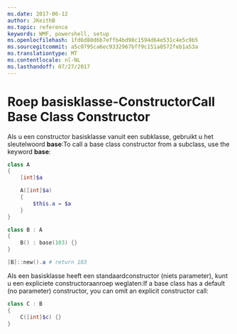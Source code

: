 ```yaml
---
ms.date: 2017-06-12
author: JKeithB
ms.topic: reference
keywords: WMF, powershell, setup
ms.openlocfilehash: 1fd6d80d6b7effb4bd98c1594d64e531c4e5c9b5
ms.sourcegitcommit: a5c0795ca6ec9332967bff9c151a8572feb1a53a
ms.translationtype: MT
ms.contentlocale: nl-NL
ms.lasthandoff: 07/27/2017
---
```

# <a name="call-base-class-constructor"></a><span data-ttu-id="f1d83-102">Roep basisklasse-Constructor</span><span class="sxs-lookup"><span data-stu-id="f1d83-102">Call Base Class Constructor</span></span>

<span data-ttu-id="f1d83-103">Als u een constructor basisklasse vanuit een subklasse, gebruikt u het sleutelwoord **base**:</span><span class="sxs-lookup"><span data-stu-id="f1d83-103">To call a base class constructor from a subclass, use the keyword **base**:</span></span>

```powershell
class A 
{
    [int]$a

    A([int]$a)
    {
        $this.a = $a
    }
}

class B : A
{
    B() : base(103) {}
}

[B]::new().a # return 103
```

<span data-ttu-id="f1d83-104">Als een basisklasse heeft een standaardconstructor (niets parameter), kunt u een expliciete constructoraanroep weglaten:</span><span class="sxs-lookup"><span data-stu-id="f1d83-104">If a base class has a default (no parameter) constructor, you can omit an explicit constructor call:</span></span>

```powershell
class C : B
{
    C([int]$c) {}
}
```

